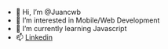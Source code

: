 - 👋 Hi, I’m @Juancwb
- 👀 I’m interested in Mobile/Web Development
- 🌱 I’m currently learning Javascript
- 📫 [Linkedin](https://www.linkedin.com/in/juan-carlo-ramos/)
